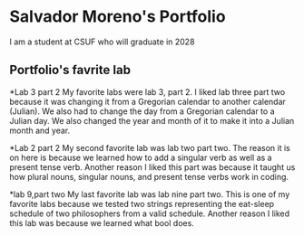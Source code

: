 # Salvador Moreno's Portfolio

I am a student at CSUF who will graduate in 2028

## Portfolio's favrite lab

*Lab 3 part 2
 My favorite labs were lab 3, part 2. I liked lab three part two because it was changing it from a Gregorian calendar to another calendar (Julian). We also had to change the day from a Gregorian calendar to a Julian day. We also changed the year and month of it to make it into a Julian month and year. 

*Lab 2 part 2
 My second favorite lab was lab two part two. The reason it is on here is because we learned how to add a singular verb as well as a present tense verb. Another reason I liked this part was because it taught us how plural nouns, singular nouns, and present tense verbs work in coding.

*lab 9,part two
 My last favorite lab was lab nine part two. This is one of my favorite labs because we tested two strings representing the eat-sleep schedule of two philosophers from a valid schedule. Another reason I liked this lab was because we learned what bool does.
